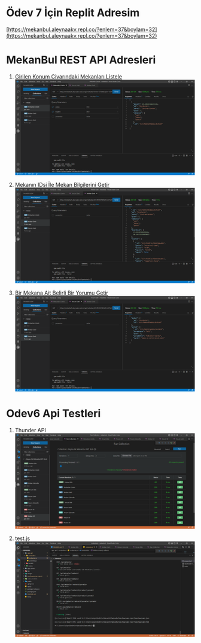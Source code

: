 # Ödev 7 İçin Replit Adresim
[https://mekanbul.aleynaakv.repl.co/?enlem=37&boylam=32](https://mekanbul.aleynaakv.repl.co/?enlem=37&boylam=32)



# MekanBul REST API Adresleri

1. [Girilen Konum Civarındaki Mekanları Listele](https://mekanbul5.aleynaakv.repl.co/api/mekanlar?enlem=37.8&boylam=35.4)
![Girilen Konum Civarındaki Mekanları Listele](./images/mekanlarilisteleodev5.png)

2. [Mekanın IDsi İle Mekan Bilgilerini Getir](https://mekanbul5.aleynaakv.repl.co/api/mekanlar/637cf04954fb4bd1cd57b34f)
![Mekanın IDsi İle Mekan Bilgilerini Getir](./images/mekangetirodev5.png)

3. [Bir Mekana Ait Belirli Bir Yorumu Getir](https://mekanbul5.aleynaakv.repl.co/api/mekanlar/637cf04954fb4bd1cd57b34f/yorumlar/637cf04f433e685a33c4301b)
![Bir Mekana Ait Belirli Bir Yorumu Getir](./images/yorumgetirodev5.png)


# Odev6 Api Testleri

1. Thunder API
![Thunder API ile Test](./images/image1.png)

2. test.js
![test.js ile Test](./images/image2.png)
